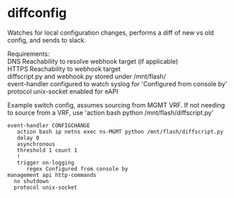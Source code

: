 # diffconfig
Watches for local configuration changes, performs a diff of new vs old config, and sends to slack.

Requirements:  
  DNS Reachability to resolve webhook target (if applicable)   
  HTTPS Reachability to webhook target   
  diffscript.py and webhook.py stored under /mnt/flash/   
  event-handler configured to watch syslog for 'Configured from console by'   
  protocol unix-socket enabled for eAPI   
   
Example switch config, assumes sourcing from MGMT VRF. If not needing 
to source from a VRF, use 'action bash python /mnt/flash/diffscript.py'
```
event-handler CONFIGCHANGE
   action bash ip netns exec ns-MGMT python /mnt/flash/diffscript.py
   delay 0
   asynchronous
   threshold 1 count 1
   !
   trigger on-logging
      regex Configured from console by
management api http-commands
  no shutdown
  protocol unix-socket
  ```
